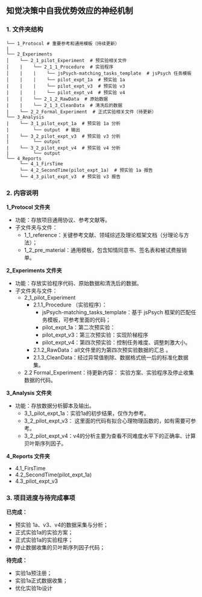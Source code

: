 ## 知觉决策中自我优势效应的神经机制

### 1. 文件夹结构

```
└── 1_Protocol # 重要参考和通用模板（持续更新）
|     
└── 2_Experiments
│    └── 2_1_pilot_Experiment  # 预实验相关文件
│    |    └── 2_1_1_Procedure  # 实验程序
│    |    |    └── jsPsych-matching_tasks_template  # jsPsych 任务模板
│    |    |    └── pilot_expt_1a  # 预实验 1a 
|    |    |    └── pilot_expt_v3  # 预实验 v3 
|    |    |    └── pilot_expt_v4  # 预实验 v4 
|    |    └── 2_1_2_RawData  # 原始数据
|    |    └── 2_1_3_CleanData  # 清洗后的数据
|    └── 2_2_Formal_Experiment  # 正式实验相关文件（待更新）
└── 3_Analysis  
|    └── 3_1_pilot_expt_1a  # 预实验 1a 分析
|         └── output  # 输出
|    └── 3_2_pilot_expt_v3  # 预实验 v3 分析
|         └── output  
|    └── 3_2_pilot_expt_v4  # 预实验 v4 分析
|         └── output  
└── 4_Reports  
     └── 4_1_FirsTime  
     └── 4_2_SecondTime(pilot_expt_1a)  # 预实验 1a 报告
     └── 4_3_pilot_expt_v3  # 预实验 v3 报告

```

### 2. 内容说明

**1_Protocol 文件夹**
- 功能：存放项目通用协议、参考文献等。
- 子文件夹与文件：
  - 1_1_reference：关键参考文献、领域综述及理论框架文档（分理论与方法）；
  - 1_2_pre_material：通用模板，包含知情同意书、签名表和被试费报销单。

**2_Experiments 文件夹**
- 功能：存放实验程序代码、原始数据和清洗后的数据。
- 子文件夹与文件：
  - 2_1_pilot_Experiment 
    - 2.1.1_Procedure （实验程序）：
      - jsPsych-matching_tasks_template：基于 jsPsych 框架的匹配任务模板，可参考里面的代码；
      - pilot_expt_1a：第二次预实验：
      - pilot_expt_v3：第三次预实验：实现阶梯程序
      - pilot_expt_v4：第四次预实验：控制任务难度、调整刺激大小。
    - 2.1.2_RawData：all文件里的为第四次预实验数据的汇总 。
    - 2.1.3_CleanData：经过异常值剔除、数据格式统一后的标准化数据集。
  - 2.2 Formal_Experiment：待更新内容： 实验方案、实验程序及停止收集数据的代码。
  
**3_Analysis 文件夹**
- 功能：存放数据分析脚本及输出。
  - 3_1_pilot_expt_1a：实验1a的初步结果，仅作为参考。
  - 3_2_pilot_expt_v3： 这里面的代码有拟合心理物理函数的，如有需要可参考。
  - 3_2_pilot_expt_v4：v4的分析主要为查看不同难度水平下的正确率、计算贝叶斯序列因子。

**4_Reports 文件夹**
  - 4.1_FirsTime
  - 4.2_SecondTime(pilot_expt_1a)
  - 4.3_pilot_expt_v3

### 3. 项目进度与待完成事项
**已完成：**
- 预实验 1a、v3、v4的数据采集与分析；
- 正式实验1a的实验方案；
- 正式实验1a的实验程序；
- 停止数据收集的贝叶斯序列因子代码；

**待完成：**
- 实验1a预注册；
- 实验1a正式数据收集；
- 优化实验1b设计